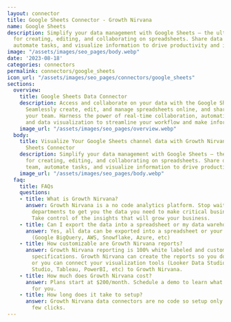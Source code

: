 ```yaml
---
layout: connector
title: Google Sheets Connector - Growth Nirvana
name: Google Sheets
description: Simplify your data management with Google Sheets – the ultimate tool
  for creating, editing, and collaborating on spreadsheets. Share data with your team,
  automate tasks, and visualize information to drive productivity and insights.
image: "/assets/images/seo_pages/body.webp"
date: '2023-08-18'
categories: connectors
permalink: connectors/google_sheets
icon_url: "/assets/images/seo_pages/connectors/google_sheets"
sections:
  overview:
    title: Google Sheets Data Connector
    description: Access and collaborate on your data with the Google Sheets connector.
      Seamlessly create, edit, and manage spreadsheets online, and share them with
      your team. Harness the power of real-time collaboration, automation features,
      and data visualization to streamline your workflow and make informed decisions.
    image_url: "/assets/images/seo_pages/overview.webp"
  body:
    title: Visualize Your Google Sheets channel data with Growth Nirvana's Google
      Sheets Connector
    description: Simplify your data management with Google Sheets – the ultimate tool
      for creating, editing, and collaborating on spreadsheets. Share data with your
      team, automate tasks, and visualize information to drive productivity and insights.
    image_url: "/assets/images/seo_pages/body.webp"
  faq:
    title: FAQs
    questions:
    - title: What is Growth Nirvana?
      answer: Growth Nirvana is a no code analytics platform. Stop waiting for other
        departments to get you the data you need to make critical business decisions.
        Take control of the insights that will grow your business.
    - title: Can I export the data into a spreadsheet or my data warehouse?
      answer: Yes, all data can be exported into a spreadsheet or your data warehouse
        (Google BigQuery, AWS, Snowflake, Azure, etc)
    - title: How customizable are Growth Nirvana reports?
      answer: Growth Nirvana reporting is 100% white labeled and customized to your
        specifications. Growth Nirvana can create the reports so you don’t have to
        or you can connect your visualization tools (Looker Data Studio/Google Data
        Studio, Tableau, PowerBI, etc) to Growth Nirvana.
    - title: How much does Growth Nirvana cost?
      answer: Plans start at $200/month. Schedule a demo to learn what plan is best
        for you.
    - title: How long does it take to setup?
      answer: Growth Nirvana data connectors are no code so setup only requires a
        few clicks.
---
```


